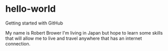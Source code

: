 # hello-world
Getting started with GitHub

My name is Robert Brower
I'm living in Japan but hope to learn some skills that will allow me to live and travel anywhere that has an internet connection. 
